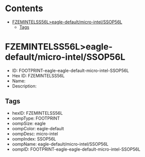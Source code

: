 



Contents
========

* [FZEMINTELSS56L>eagle-default/micro-intel/SSOP56L](#fzemintelss56leagle-defaultmicro-intelssop56l)
	* [Tags](#tags)

# FZEMINTELSS56L>eagle-default/micro-intel/SSOP56L

- ID: FOOTPRINT-eagle-eagle-default-micro-intel-SSOP56L
- Hex ID: FZEMINTELSS56L
- Name: 
- Description: 

## Tags

- hexID: FZEMINTELSS56L
- oompType: FOOTPRINT
- oompSize: eagle
- oompColor: eagle-default
- oompDesc: micro-intel
- oompIndex: SSOP56L
- oompName: eagle-default/micro-intel/SSOP56L
- oompID: FOOTPRINT-eagle-eagle-default-micro-intel-SSOP56L

